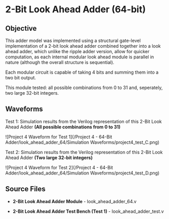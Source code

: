 # 2-Bit Look Ahead Adder (64-bit)

## Objective

This adder model was implemented using a structural gate-level implementation of a 2-bit look ahead adder combined together into a look ahead adder, which unlike the ripple adder version, allow for quicker computation, as each internal modular look ahead module is parallel in nature (although the overall structure is sequential). 

Each modular circuit is capable of taking 4 bits and summing them into a two bit output.

This module tested: all possible combinations from 0 to 31 and, seperately, two large 32-bit integers. 

## Waveforms

Test 1: Simulation results from the Verilog representation of this 2-Bit Look Ahead Adder **(All possible combinations from 0 to 31)**

![Project 4 Waveform for Test 1](/Project 4 - 64-Bit Adder/look_ahead_adder_64/Simulation Waveforms/project4_test_C.png)

Test 2: Simulation results from the Verilog representation of this 2-Bit Look Ahead Adder **(Two large 32-bit integers)**

![Project 4 Waveform for Test 2](/Project 4 - 64-Bit Adder/look_ahead_adder_64/Simulation Waveforms/project4_test_D.png)

## Source Files

- **2-Bit Look Ahead Adder Module** - look_ahead_adder_64.v
- **2-Bit Look Ahead Adder Test Bench (Test 1)** - look_ahead_adder_test.v